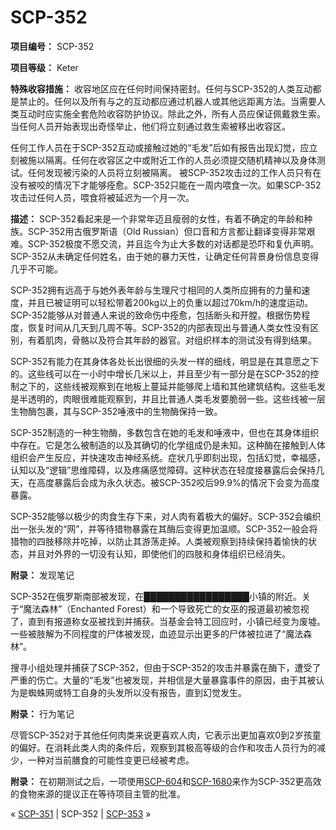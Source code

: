 # SCP-352
                        


**项目编号：** SCP-352

**项目等级：** Keter

**特殊收容措施：** 收容地区应在任何时间保持密封。任何与SCP-352的人类互动都是禁止的。任何以及所有与之的互动都应通过机器人或其他远距离方法。当需要人类互动时应实施全套危险收容防护协议。除此之外，所有人员应保证佩戴救生索。当任何人员开始表现出奇怪举止，他们将立刻通过救生索被移出收容区。

任何工作人员在于SCP-352互动或接触过她的“毛发”后如有报告出现幻觉，应立刻被施以隔离。任何在收容区之中或附近工作的人员必须提交随机精神以及身体测试。任何发现被污染的人员将立刻被隔离。
被SCP-352攻击过的工作人员只有在没有被咬的情况下才能够痊愈。SCP-352只能在一周内喂食一次。如果SCP-352攻击过任何人员，喂食将被延迟为一个月一次。

**描述：** SCP-352看起来是一个非常年迈且瘦弱的女性，有着不确定的年龄和种族。SCP-352用古俄罗斯语（Old Russian）但口音和方言都让翻译变得非常艰难。SCP-352极度不愿交流，并且迄今为止大多数的对话都是恐吓和复仇声明。SCP-352从未确定任何姓名，由于她的暴力天性，让确定任何背景身份信息变得几乎不可能。

SCP-352拥有远高于与她外表年龄与生理尺寸相同的人类所应拥有的力量和速度，并且已被证明可以轻松带着200kg以上的负重以超过70km/h的速度运动。SCP-352能够从对普通人来说的致命伤中痊愈，包括断头和开膛。根据伤势程度，恢复时间从几天到几周不等。SCP-352的内部表现出与普通人类女性没有区别，有着肌肉，骨骼以及符合其年龄的器官。对组织样本的测试没有得到结果。

SCP-352有能力在其身体各处长出很细的头发一样的细线，明显是在其意愿之下的。这些线可以在一小时中增长几米以上，并且至少有一部分是在SCP-352的控制之下的，这些线被观察到在地板上蔓延并能够爬上墙和其他建筑结构。这些毛发是半透明的，肉眼很难能观察到，并且比普通人类毛发要脆弱一些。这些线被一层生物酶包裹，其与SCP-352唾液中的生物酶保持一致。

SCP-352制造的一种生物酶，多数包含在她的毛发和唾液中，但也在其身体组织中存在。它是怎么被制造的以及其确切的化学组成仍是未知。这种酶在接触到人体组织会产生反应，并快速攻击神经系统。症状几乎即刻出现，包括幻觉，幸福感，认知以及“逻辑”思维障碍，以及疼痛感觉障碍。这种状态在轻度接暴露后会保持几天，在高度暴露后会成为永久状态。被SCP-352咬后99.9%的情况下会变为高度暴露。

SCP-352能够以极少的肉食生存下来，对人肉有着极大的偏好。SCP-352会编织出一张头发的“网”，并等待猎物暴露在其酶后变得更加温顺。SCP-352一般会将猎物的四肢移除并吃掉，以防止其游荡走掉。人类被观察到持续保持着愉快的状态，并且对外界的一切没有认知，即使他们的四肢和身体组织已经消失。

**附录：** 发现笔记

SCP-352在俄罗斯南部被发现，在█████████████████小镇的附近。关于“魔法森林”（Enchanted Forest）和一个导致死亡的女巫的报道最初被忽视了，直到有报道称女巫被找到并捕获。当基金会特工回应时，小镇已经变为废墟。一些被肢解为不同程度的尸体被发现，血迹显示出更多的尸体被拉进了“魔法森林”。

搜寻小组处理并捕获了SCP-352，但由于SCP-352的攻击并暴露在酶下，遭受了严重的伤亡。大量的“毛发”也被发现，并相信是大量暴露事件的原因，由于其被认为是蜘蛛网或特工自身的头发所以没有报告，直到幻觉发生。

**附录：** 行为笔记

尽管SCP-352对于其他任何肉类来说更喜欢人肉，它表示出更加喜欢0到2岁孩童的偏好。在消耗此类人肉的条件后，观察到其极高等级的合作和攻击人员行为的减少，一种对当前膳食的可能性变更已经被考虑。

**附录：** 在初期测试之后，一项使用[SCP-604](/scp-604)和[SCP-1680](/scp-1680)来作为SCP-352更高效的食物来源的提议正在等待项目主管的批准。



« [SCP-351](/scp-351) | SCP-352 | [SCP-353](/scp-353) »





                    